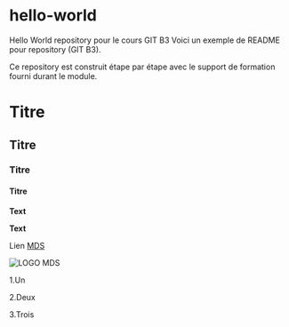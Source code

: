 # hello-world
Hello World repository pour le cours GIT B3 
Voici un exemple de README pour repository (GIT B3).  

Ce repository est construit étape par étape avec le support de formation fourni durant le module.
 # Titre
 ## Titre
 ### Titre
 #### Titre

 **Text**


 __Text__

 Lien [MDS](https://www.mydigitalschool.com/)

 
 ![LOGO MDS](https://www.mydigitalschool.com/themes/custom/mds/img/logo.png)
 
 1.Un
 
 2.Deux
 
 3.Trois
 
